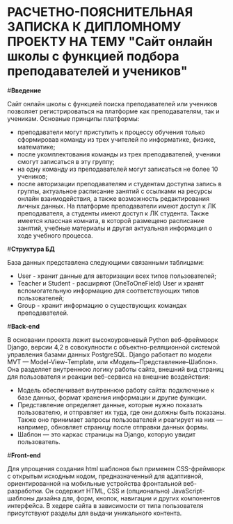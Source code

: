 РАСЧЕТНО-ПОЯСНИТЕЛЬНАЯ ЗАПИСКА К ДИПЛОМНОМУ ПРОЕКТУ НА ТЕМУ "Сайт онлайн школы с функцией подбора преподавателей и учеников"
=============

#**Введение**

   Сайт онлайн школы с функцией поиска преподавателей или учеников позволяет регистрироваться на платформе как преподавателям, так и ученикам. Основные принципы платформы:
- преподаватели могут приступить к процессу обучения только сформировав команду из трех учителей по информатике, физике, математике;
- после укомплектования команды из трех преподавателей, ученики смогут записаться в эту группу;  
- на одну команду из преподавателей могут записаться не более 10 учеников;
- после авторизации преподавателям и студентам доступна запись в группы, актуальное расписание занятий с ссылками на ресурсы онлайн взаимодействия, а также возможность редактирования личных данных.
На платформе преподаватели имеют доступ к ЛК преподавателя, а студенты имеют доступ к ЛК студента. Также имеется классная комната, в которой размещено расписание занятий, учебные материалы и другая актуальная информация о ходе учебного процесса.

#**Структура БД**

   База данных представлена следующими связанными таблицами:
* User - хранит данные для авторизации всех типов пользователей;
* Teacher и Student - расширяют (OneToOneField) User и хранят вспомогательную информацию для соответствующих типов пользователей;
* Group - хранит информацию о существующих командах преподавателей.

#**Back-end**

   В основании проекта лежит высокоуровневый Python веб-фреймворк Django, версии 4,2 в совокупности с объектно-реляционной системой управления базами данных PostgreSQL.
   Django работает по модели MVT — Model-View-Template, или «Модель–Представление–Шаблон». Она разделяет внутреннюю логику работы сайта, внешний вид страниц для пользователя и реакции веб-сервиса на внешние воздействия:
+ Модель обеспечивает внутреннюю работу сайта: подключение к базе данных, формат хранения информации и другие функции.
+ Представление определяет данные, которые нужно показать пользователю, и отправляет их туда, где они должны быть показаны. Также оно принимает запросы пользователей и реагирует на них — например, обновляет страницу после отправки данных формы.
+ Шаблон — это каркас страницы на Django, которую увидит пользователь.

#**Front-end**

   Для упрощения создания html шаблонов был применен CSS-фреймворк с открытым исходным кодом, предназначенный для адаптивной, ориентированной на мобильные устройства фронтальной веб-разработки. Он содержит HTML, CSS и (опционально) JavaScript-шаблоны дизайна для, форм, кнопок, навигации и других компонентов интерфейса.
   В хедере сайта в зависимости от типа пользователя присутствуют разделы для выдачи уникального контента.
